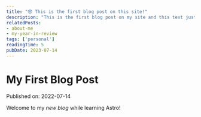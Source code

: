 ```yaml
---
title: "😎 This is the first blog post on this site!"
description: "This is the first blog post on my site and this text just represents what that post entry will look like when it's on the landing page."
relatedPosts:
- about-me 
- my-year-in-review 
tags: ['personal']
readingTime: 5
pubDate: 2023-07-14
---
```

# My First Blog Post

Published on: 2022-07-14

Welcome to my _new blog_ while learning Astro!
